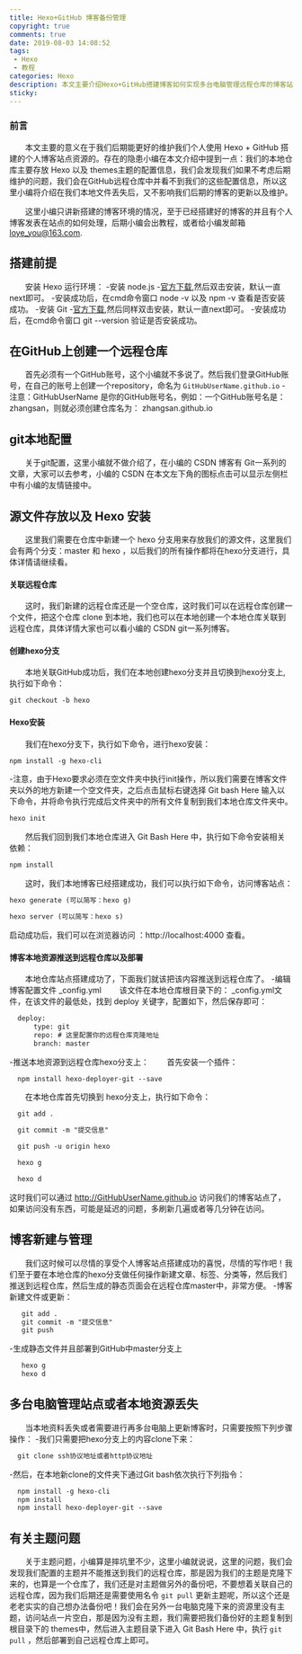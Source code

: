 ```yaml
---
title: Hexo+GitHub 博客备份管理
copyright: true
comments: true
date: 2019-08-03 14:08:52
tags: 
 - Hexo
 - 教程
categories: Hexo
description: 本文主要介绍Hexo+GitHub搭建博客如何实现多台电脑管理远程仓库的博客站点资源，例如：后期我们电脑上的本地仓库丢失，或者存放本地仓库的电脑出现问题打不开本地仓库来管理个人站点，我们又该如何？？？
sticky:
---
```

### 前言
&emsp;&emsp;本文主要的意义在于我们后期能更好的维护我们个人使用 Hexo + GitHub 搭建的个人博客站点资源的。存在的隐患小编在本文介绍中提到一点：我们的本地仓库主要存放 Hexo 以及 themes主题的配置信息，我们会发现我们如果不考虑后期维护的问题，我们会在GitHub远程仓库中并看不到我们的这些配置信息，所以这里小编将介绍在我们本地文件丢失后，又不影响我们后期的博客的更新以及维护。

&emsp;&emsp;这里小编只讲新搭建的博客环境的情况，至于已经搭建好的博客的并且有个人博客发表在站点的如何处理，后期小编会出教程，或者给小编发邮箱 loye_you@163.com.

## 搭建前提
&emsp;&emsp;安装 Hexo 运行环境：
 -安装 node.js
  -[官方下载](https://nodejs.org/en/download/),然后双击安装，默认一直next即可。
  -安装成功后，在cmd命令窗口 node -v 以及 npm -v 查看是否安装成功。
 -安装 Git
  -[官方下载](https://git-scm.com/download/win),然后同样双击安装，默认一直next即可。
  -安装成功后，在cmd命令窗口 git --version 验证是否安装成功。
## 在GitHub上创建一个远程仓库
&emsp;&emsp;首先必须有一个GitHub账号，这个小编就不多说了。然后我们登录GitHub账号，在自己的账号上创建一个repository，命名为 `GitHubUserName.github.io`
 -注意：GitHubUserName 是你的GitHub账号名，例如：一个GitHub账号名是：zhangsan，则就必须创建仓库名为： zhangsan.github.io 
## git本地配置
&emsp;&emsp;关于git配置，这里小编就不做介绍了，在小编的 CSDN 博客有 Git一系列的文章，大家可以去参考，小编的 CSDN 在本文左下角的图标点击可以显示左侧栏中有小编的友情链接中。
## 源文件存放以及 Hexo 安装
&emsp;&emsp;这里我们需要在仓库中新建一个 hexo 分支用来存放我们的源文件，这里我们会有两个分支：master 和 hexo ，以后我们的所有操作都将在hexo分支进行，具体详情请继续看。
#### 关联远程仓库
&emsp;&emsp;这时，我们新建的远程仓库还是一个空仓库，这时我们可以在远程仓库创建一个文件，把这个仓库 clone 到本地，我们也可以在本地创建一个本地仓库关联到远程仓库，具体详情大家也可以看小编的 CSDN git一系列博客。
#### 创建hexo分支
&emsp;&emsp;本地关联GitHub成功后，我们在本地创建hexo分支并且切换到hexo分支上,执行如下命令：
```xml
git checkout -b hexo
```
#### Hexo安装
&emsp;&emsp;我们在hexo分支下，执行如下命令，进行hexo安装：
```xml
npm install -g hexo-cli
```
 -注意，由于Hexo要求必须在空文件夹中执行init操作，所以我们需要在博客文件夹以外的地方新建一个空文件夹，之后点击鼠标右键选择 Git bash Here 输入以下命令，并将命令执行完成后文件夹中的所有文件复制到我们本地仓库文件夹中。
```xml
hexo init
```
&emsp;&emsp;然后我们回到我们本地仓库进入 Git Bash Here 中，执行如下命令安装相关依赖：
```xml
npm install
```
&emsp;&emsp;这时，我们本地博客已经搭建成功，我们可以执行如下命令，访问博客站点：
```xml
hexo generate (可以简写：hexo g)

hexo server (可以简写：hexo s)
```
启动成功后，我们可以在浏览器访问 ：http://localhost:4000 查看。
#### 博客本地资源推送到远程仓库以及部署
&emsp;&emsp;本地仓库站点搭建成功了，下面我们就该把该内容推送到远程仓库了。
 -编辑博客配置文件 _config.yml
  &emsp;&emsp;该文件在本地仓库根目录下的： _config.yml文件，在该文件的最低处，找到 deploy 关键字，配置如下，然后保存即可：
  ```xml
    deploy:
        type: git
        repo: # 这里配置你的远程仓库克隆地址
        branch: master
  ```
 -推送本地资源到远程仓库hexo分支上：
  &emsp;&emsp;首先安装一个插件：
  ```xml
    npm install hexo-deployer-git --save
  ```
  &emsp;&emsp;在本地仓库首先切换到 hexo分支上，执行如下命令：
  ```xml
    git add .

    git commit -m "提交信息"

    git push -u origin hexo

    hexo g

    hexo d
  ```
这时我们可以通过 http://GitHubUserName.github.io 访问我们的博客站点了，如果访问没有东西，可能是延迟的问题，多刷新几遍或者等几分钟在访问。

## 博客新建与管理
&emsp;&emsp;我们这时候可以尽情的享受个人博客站点搭建成功的喜悦，尽情的写作吧！我们至于要在本地仓库的hexo分支做任何操作新建文章、标签、分类等，然后我们推送到远程仓库，然后生成的静态页面会在远程仓库master中，非常方便。
 -博客新建文件或更新：
 ```xml
    git add .
    git commit -m "提交信息"
    git push
 ```
 -生成静态文件并且部署到GitHub中master分支上
 ```xml
    hexo g
    hexo d
 ```

 ## 多台电脑管理站点或者本地资源丢失
 &emsp;&emsp;当本地资料丢失或者需要进行再多台电脑上更新博客时，只需要按照下列步骤操作：
  -我们只需要把hexo分支上的内容clone下来：
  ```xml
    git clone ssh协议地址或者http协议地址
  ```
  -然后，在本地新clone的文件夹下通过Git bash依次执行下列指令：
  ```xml
    npm install -g hexo-cli
    npm install
    npm install hexo-deployer-git --save
  ```
## 有关主题问题
&emsp;&emsp;关于主题问题，小编算是摔坑里不少，这里小编就说说，这里的问题，我们会发现我们配置的主题并不能推送到我们的远程仓库，那是因为我们的主题是克隆下来的，也算是一个仓库了，我们还是对主题做另外的备份吧，不要想着关联自己的远程仓库，因为我们后期还是需要使用名令 `git pull` 更新主题呢，所以这个还是老老实实的自己想办法备份吧！我们会在另外一台电脑克隆下来的资源里没有主题，访问站点一片空白，那是因为没有主题，我们需要把我们备份好的主题复制到根目录下的 themes中，然后进入主题目录下进入 Git Bash Here 中，执行 `git pull` ，然后部署到自己远程仓库上即可。
